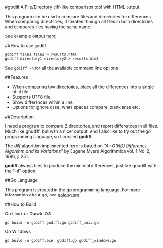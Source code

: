 #godiff
A File/Directory diff-like comparison tool with HTML output.

This program can be use to compare files and directories for differences.
When comparing directories, it iterates through all files in both directories
and compares files having the same name.

See example output [here:](http://raw.githack.com/spcau/godiff/master/example.html)

##How to use godiff

	godiff file1 file2 > results.html
	godiff directory1 directory2 > results.html

See `godiff -h` for all the available command line options

##Features

* When comparing two directories, place all the differences into a single html file.
* Supports UTF8 file.
* Show differences within a line.
* Options for ignore case, white spaces compare, blank lines etc.

##Description

I need a program to compare 2 directories, and report differences in all
files. Much like gnudiff, but with a nicer output. And I also like to try out
the go programming language, so I created __godiff__.

The _diff_ algorithm implemented here is based on 
_"An O(ND) Difference Algorithm and its Variations"_
by Eugene Myers Algorithmica Vol. 1 No. 2, 1986, p 251. 

__godiff__ always tries to produce the minimal differences, 
just like gnudiff with the "-d" option.

##Go Language

This program is created in the go programming language.
For more information about _go_, see [golang.org](http://golang.org)

##How to Build

On Linux or Darwin OS

	go build -o godiff godiff.go godiff_unix.go

On Windows

	go build -o godiff.exe  godiff.go godiff_windows.go

